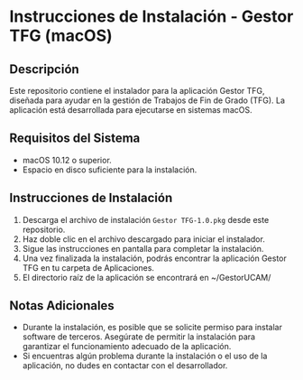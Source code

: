 # Instrucciones de Instalación - Gestor TFG (macOS)

## Descripción

Este repositorio contiene el instalador para la aplicación Gestor TFG, diseñada para ayudar en la gestión de Trabajos de Fin de Grado (TFG). La aplicación está desarrollada para ejecutarse en sistemas macOS.

## Requisitos del Sistema

- macOS 10.12 o superior.
- Espacio en disco suficiente para la instalación.

## Instrucciones de Instalación

1. Descarga el archivo de instalación `Gestor TFG-1.0.pkg` desde este repositorio.
2. Haz doble clic en el archivo descargado para iniciar el instalador.
3. Sigue las instrucciones en pantalla para completar la instalación.
4. Una vez finalizada la instalación, podrás encontrar la aplicación Gestor TFG en tu carpeta de Aplicaciones.
5. El directorio raíz de la aplicación se encontrará en ~/GestorUCAM/

## Notas Adicionales

- Durante la instalación, es posible que se solicite permiso para instalar software de terceros. Asegúrate de permitir la instalación para garantizar el funcionamiento adecuado de la aplicación.
- Si encuentras algún problema durante la instalación o el uso de la aplicación, no dudes en contactar con el desarrollador.
